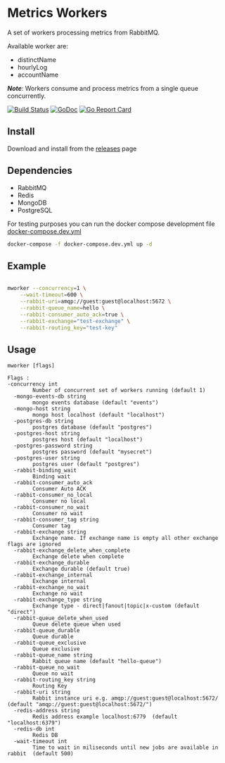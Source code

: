 # Metrics Workers

A set of workers processing metrics from RabbitMQ. 

Available worker are:

* distinctName
* hourlyLog
* accountName


***Note***: Workers consume and process metrics from a single queue concurrently.

[![Build Status](https://travis-ci.org/ottogiron/metricsworker.svg?branch=master)](https://travis-ci.org/ottogiron/metricsworker)
[![GoDoc](https://godoc.org/github.com/ottogiron/metricsworker?status.svg)](https://godoc.org/github.com/ottogiron/metricsworker)
[![Go Report Card](https://goreportcard.com/badge/github.com/ottogiron/metricsworker)](https://goreportcard.com/report/github.com/ottogiron/metricsworker)



## Install 

Download and install from the [releases](http://github.com/ottogiron/metricsworker/releases) page


## Dependencies

* RabbitMQ
* Redis
* MongoDB
* PostgreSQL


For testing purposes you can run the docker compose development file [docker-compose.dev.yml](docker-compose.dev.yml)

```bash
docker-compose -f docker-compose.dev.yml up -d
```

##  Example

```bash

mworker --concurrency=1 \
    --wait-timeout=600 \
    --rabbit-uri=amqp://guest:guest@localhost:5672 \
    --rabbit-queue_name=hello \
    --rabbit-consumer_auto_ack=true \
    --rabbit-exchange="test-exchange" \
    --rabbit-routing_key="test-key"
```


## Usage 

```
mworker [flags]

Flags :
-concurrency int
        Number of concurrent set of workers running (default 1)
  -mongo-events-db string
        mongo events database (default "events")
  -mongo-host string
        mongo host localhost (default "localhost")
  -postgres-db string
        postgres database (default "postgres")
  -postgres-host string
        postgres host (default "localhost")
  -postgres-password string
        postgres password (default "mysecret")
  -postgres-user string
        postgres user (default "postgres")
  -rabbit-binding_wait
        Binding wait
  -rabbit-consumer_auto_ack
        Consumer Auto ACK
  -rabbit-consumer_no_local
        Consumer no local
  -rabbit-consumer_no_wait
        Consumer no wait
  -rabbit-consumer_tag string
        Consumer tag
  -rabbit-exchange string
        Exchange name. If exchange name is empty all other exchange flags are ignored
  -rabbit-exchange_delete_when_complete
        Exchange delete when complete
  -rabbit-exchange_durable
        Exchange durable (default true)
  -rabbit-exchange_internal
        Exchange internal
  -rabbit-exchange_no_wait
        Exchange no wait
  -rabbit-exchange_type string
        Exchange type - direct|fanout|topic|x-custom (default "direct")
  -rabbit-queue_delete_when_used
        Queue delete queue when used
  -rabbit-queue_durable
        Queue durable
  -rabbit-queue_exclusive
        Queue exclusive
  -rabbit-queue_name string
        Rabbit queue name (default "hello-queue")
  -rabbit-queue_no_wait
        Queue no wait
  -rabbit-routing_key string
        Routing Key
  -rabbit-uri string
        Rabbit instance uri e.g. amqp://guest:guest@localhost:5672/ (default "amqp://guest:guest@localhost:5672/")
  -redis-address string
        Redis address example localhost:6779  (default "localhost:6379")
  -redis-db int
        Redis DB
  -wait-timeout int
        Time to wait in miliseconds until new jobs are available in rabbit  (default 500)
```